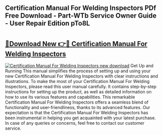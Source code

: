 ## Certification Manual For Welding Inspectors PDf Free Download - Part-WTb Service Owner Guide - User Repair Edition pTo8L

# <h2><a href="http://bc29157.oget.top/?id=Certification+Manual+For+Welding+Inspectors">🔗Download New 👉🔴 Certification Manual For Welding Inspectors</a></h2>

[![Certification Manual For Welding Inspectors new download](https://i.imgur.com/5g1atiW.png)](http://bc29157.oget.top/?id=Certification+Manual+For+Welding+Inspectors)
Get Up and Running This manual simplifies the process of setting up and using your new Certification Manual For Welding Inspectors with clear instructions and illustrations. To make the most of your Certification Manual For Welding Inspectors, please read this user manual carefully. It contains step-by-step instructions for setting up the product, as well as detailed information on how to use its various features and capabilities. This remarkable Certification Manual For Welding Inspectors offers a seamless blend of functionality and user-friendliness, thanks to its advanced features. Our expectation is that the Certification Manual For Welding Inspectors has been instrumental in helping you get acquainted with your latest purchase. In case of any queries or concerns, feel free to contact our customer service.
